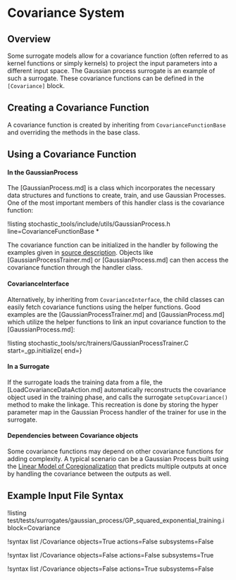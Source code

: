 # Covariance System

## Overview

Some surrogate models allow for a covariance function (often referred to as kernel functions or simply kernels) to project the input parameters into a different input space. The Gaussian process surrogate is an example of such a surrogate. These covariance functions can be defined in the `[Covariance]` block.

## Creating a Covariance Function

A covariance function is created by inheriting from `CovarianceFunctionBase` and overriding the methods in the base class.

## Using a Covariance Function

#### In the GaussianProcess

The [GaussianProcess.md] is a class which incorporates the necessary data structures and
functions to create, train, and use Gaussian Processes. One of the most important members
of this handler class is the covariance function:

!listing stochastic_tools/include/utils/GaussianProcess.h line=CovarianceFunctionBase *

The covariance function can be initialized in the handler by following the examples
given in [source description](GaussianProcess.md). Objects like
[GaussianProcessTrainer.md] or [GaussianProcess.md] can then access the
covariance function through the handler class.

#### CovarianceInterface

Alternatively, by inheriting from
`CovarianceInterface`, the child classes can easily fetch covariance functions
using the helper functions. Good examples are the [GaussianProcessTrainer.md] and
[GaussianProcess.md] which utilize the helper functions to link an input
covariance function to the [GaussianProcess.md]:

!listing stochastic_tools/src/trainers/GaussianProcessTrainer.C start=_gp.initialize( end=}

#### In a Surrogate

If the surrogate loads the training data from a file, the [LoadCovarianceDataAction.md] automatically reconstructs the covariance object used in the training phase, and calls the surrogate `setupCovariance()` method to make the linkage. This recreation is done by storing the hyper parameter map in the Gaussian Process handler of the trainer for use in the surrogate.

#### Dependencies between Covariance objects

Some covariance functions may depend on other covariance functions for adding
complexity. A typical scenario can be a Gaussian Process built using the [Linear
Model of Coregionalization](LMC.md) that predicts multiple
outputs at once by handling the covariance between the outputs as well.


## Example Input File Syntax

!listing test/tests/surrogates/gaussian_process/GP_squared_exponential_training.i block=Covariance

!syntax list /Covariance objects=True actions=False subsystems=False

!syntax list /Covariance objects=False actions=False subsystems=True

!syntax list /Covariance objects=False actions=True subsystems=False
